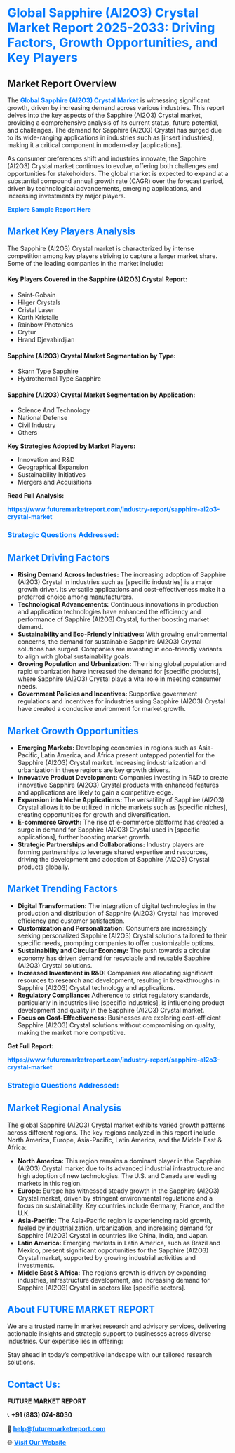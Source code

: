 <h1 style="color: #007BFF;">Global Sapphire (Al2O3) Crystal Market Report 2025-2033: Driving Factors, Growth Opportunities, and Key Players</h1>

<section id="overview">
<h2>Market Report Overview</h2>
<p>The <a href="https://www.futuremarketreport.com/industry-report/sapphire-al2o3-crystal-market" style="color: #007BFF; text-decoration: none;"><strong>Global Sapphire (Al2O3) Crystal Market</strong></a> is witnessing significant growth, driven by increasing demand across various industries. This report delves into the key aspects of the Sapphire (Al2O3) Crystal market, providing a comprehensive analysis of its current status, future potential, and challenges. The demand for Sapphire (Al2O3) Crystal has surged due to its wide-ranging applications in industries such as [insert industries], making it a critical component in modern-day [applications].</p>
<p>As consumer preferences shift and industries innovate, the Sapphire (Al2O3) Crystal market continues to evolve, offering both challenges and opportunities for stakeholders. The global market is expected to expand at a substantial compound annual growth rate (CAGR) over the forecast period, driven by technological advancements, emerging applications, and increasing investments by major players.</p>
</section>

<section id="overview">
<p><a href="https://www.futuremarketreport.com/request-sample/reportId=50629" style="color: #007BFF; text-decoration: none;"><strong>Explore Sample Report Here</strong></a></p>
</section>

<section id="key-players">
<h2 style="color: #007BFF;">Market Key Players Analysis</h2>
<p>The Sapphire (Al2O3) Crystal market is characterized by intense competition among key players striving to capture a larger market share. Some of the leading companies in the market include:</p>
<h4>Key Players Covered in the Sapphire (Al2O3) Crystal Report:</h4>
<ul><li>Saint-Gobain</li><li>Hilger Crystals</li><li>Cristal Laser</li><li>Korth Kristalle</li><li>Rainbow Photonics</li><li>Crytur</li><li>Hrand Djevahirdjian</li></ul>
<h4>Sapphire (Al2O3) Crystal Market Segmentation by Type:</h4>
<ul><li>Skarn Type Sapphire</li><li>Hydrothermal Type Sapphire</li></ul>

<h4>Sapphire (Al2O3) Crystal Market Segmentation by Application:</h4>
<ul><li>Science And Technology</li><li>National Defense</li><li>Civil Industry</li><li>Others</li></ul>
<p><strong>Key Strategies Adopted by Market Players:</strong></p>
<ul>
<li>Innovation and R&D</li>
<li>Geographical Expansion</li>
<li>Sustainability Initiatives</li>
<li>Mergers and Acquisitions</li>
</ul>
</section>

<section>
<p><strong>Read Full Analysis: </strong></p><a href="https://www.futuremarketreport.com/industry-report/sapphire-al2o3-crystal-market" style="color: #007BFF; text-decoration: none;"><strong>https://www.futuremarketreport.com/industry-report/sapphire-al2o3-crystal-market</strong></a>
<h3 style="color: #007BFF;">Strategic Questions Addressed:</h3>
</section>

<section id="driving-factors">
<h2 style="color: #007BFF;">Market Driving Factors</h2>
<ul>
<li><strong>Rising Demand Across Industries:</strong> The increasing adoption of Sapphire (Al2O3) Crystal in industries such as [specific industries] is a major growth driver. Its versatile applications and cost-effectiveness make it a preferred choice among manufacturers.</li>
<li><strong>Technological Advancements:</strong> Continuous innovations in production and application technologies have enhanced the efficiency and performance of Sapphire (Al2O3) Crystal, further boosting market demand.</li>
<li><strong>Sustainability and Eco-Friendly Initiatives:</strong> With growing environmental concerns, the demand for sustainable Sapphire (Al2O3) Crystal solutions has surged. Companies are investing in eco-friendly variants to align with global sustainability goals.</li>
<li><strong>Growing Population and Urbanization:</strong> The rising global population and rapid urbanization have increased the demand for [specific products], where Sapphire (Al2O3) Crystal plays a vital role in meeting consumer needs.</li>
<li><strong>Government Policies and Incentives:</strong> Supportive government regulations and incentives for industries using Sapphire (Al2O3) Crystal have created a conducive environment for market growth.</li>
</ul>
</section>

<section id="growth-opportunities">
<h2 style="color: #007BFF;">Market Growth Opportunities</h2>
<ul>
<li><strong>Emerging Markets:</strong> Developing economies in regions such as Asia-Pacific, Latin America, and Africa present untapped potential for the Sapphire (Al2O3) Crystal market. Increasing industrialization and urbanization in these regions are key growth drivers.</li>
<li><strong>Innovative Product Development:</strong> Companies investing in R&D to create innovative Sapphire (Al2O3) Crystal products with enhanced features and applications are likely to gain a competitive edge.</li>
<li><strong>Expansion into Niche Applications:</strong> The versatility of Sapphire (Al2O3) Crystal allows it to be utilized in niche markets such as [specific niches], creating opportunities for growth and diversification.</li>
<li><strong>E-commerce Growth:</strong> The rise of e-commerce platforms has created a surge in demand for Sapphire (Al2O3) Crystal used in [specific applications], further boosting market growth.</li>
<li><strong>Strategic Partnerships and Collaborations:</strong> Industry players are forming partnerships to leverage shared expertise and resources, driving the development and adoption of Sapphire (Al2O3) Crystal products globally.</li>
</ul>
</section>

<section id="trending-factors">
<h2 style="color: #007BFF;">Market Trending Factors</h2>
<ul>
<li><strong>Digital Transformation:</strong> The integration of digital technologies in the production and distribution of Sapphire (Al2O3) Crystal has improved efficiency and customer satisfaction.</li>
<li><strong>Customization and Personalization:</strong> Consumers are increasingly seeking personalized Sapphire (Al2O3) Crystal solutions tailored to their specific needs, prompting companies to offer customizable options.</li>
<li><strong>Sustainability and Circular Economy:</strong> The push towards a circular economy has driven demand for recyclable and reusable Sapphire (Al2O3) Crystal solutions.</li>
<li><strong>Increased Investment in R&D:</strong> Companies are allocating significant resources to research and development, resulting in breakthroughs in Sapphire (Al2O3) Crystal technology and applications.</li>
<li><strong>Regulatory Compliance:</strong> Adherence to strict regulatory standards, particularly in industries like [specific industries], is influencing product development and quality in the Sapphire (Al2O3) Crystal market.</li>
<li><strong>Focus on Cost-Effectiveness:</strong> Businesses are exploring cost-efficient Sapphire (Al2O3) Crystal solutions without compromising on quality, making the market more competitive.</li>
</ul>
</section>

<section>
<p><strong>Get Full Report: </strong></p><a href="https://www.futuremarketreport.com/industry-report/sapphire-al2o3-crystal-market" style="color: #007BFF; text-decoration: none;"><strong>https://www.futuremarketreport.com/industry-report/sapphire-al2o3-crystal-market</strong></a>
<h3 style="color: #007BFF;">Strategic Questions Addressed:</h3>
</section>


<section id="regional-analysis">
<h2 style="color: #007BFF;">Market Regional Analysis</h2>
<p>The global Sapphire (Al2O3) Crystal market exhibits varied growth patterns across different regions. The key regions analyzed in this report include North America, Europe, Asia-Pacific, Latin America, and the Middle East & Africa:</p>
<ul>
<li><strong>North America:</strong> This region remains a dominant player in the Sapphire (Al2O3) Crystal market due to its advanced industrial infrastructure and high adoption of new technologies. The U.S. and Canada are leading markets in this region.</li>
<li><strong>Europe:</strong> Europe has witnessed steady growth in the Sapphire (Al2O3) Crystal market, driven by stringent environmental regulations and a focus on sustainability. Key countries include Germany, France, and the U.K.</li>
<li><strong>Asia-Pacific:</strong> The Asia-Pacific region is experiencing rapid growth, fueled by industrialization, urbanization, and increasing demand for Sapphire (Al2O3) Crystal in countries like China, India, and Japan.</li>
<li><strong>Latin America:</strong> Emerging markets in Latin America, such as Brazil and Mexico, present significant opportunities for the Sapphire (Al2O3) Crystal market, supported by growing industrial activities and investments.</li>
<li><strong>Middle East & Africa:</strong> The region’s growth is driven by expanding industries, infrastructure development, and increasing demand for Sapphire (Al2O3) Crystal in sectors like [specific sectors].</li>
</ul>
</section>

<footer>
<h2 style="color: #007BFF;">About FUTURE MARKET REPORT</h2>
<p>We are a trusted name in market research and advisory services, delivering actionable insights and strategic support to businesses across diverse industries. Our expertise lies in offering:</p>

<p>Stay ahead in today’s competitive landscape with our tailored research solutions.</p>

<h2 style="color: #007BFF;">Contact Us:</h2>
<p><strong>FUTURE MARKET REPORT</strong></p>
<p>📞 <strong>+91 (883) 074-8030</strong></p>
<p>📧 <strong><a href="mailto:help@futuremarketreport.com" style="color: #007BFF;">help@futuremarketreport.com</a></strong></p>
<p>🌐 <strong><a href="https://www.futuremarketreport.com/" style="color: #007BFF;">Visit Our Website</a></strong></p>
</footer>